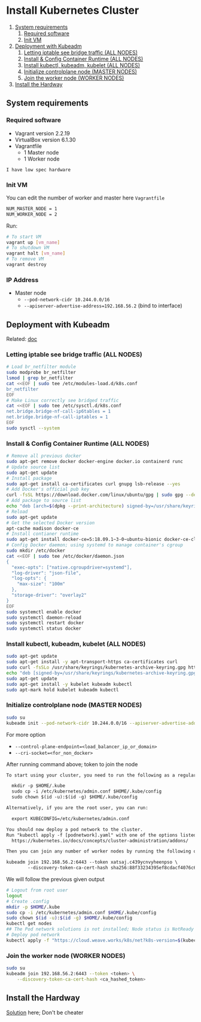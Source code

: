 # Install Kubernetes Cluster

1. [System requirements](#system-requirements)
    1. [Required software ](#required-software)
    2. [Init VM](#init-vm)
2. [Deployment with Kubeadm](#deployment-with-kubeadm)
    1. [Letting iptable see bridge traffic (ALL NODES)](#Letting-iptable-see-bridge-traffic-(ALL-NODES))
    2. [Install & Config Container Runtime (ALL NODES)](#Install-&-Config-Container-Runtime-(ALL-NODES))
    3. [Install kubectl, kubeadm, kubelet (ALL NODES)](#Install-kubectl,-kubeadm,-kubelet-(ALL-NODES))
    4. [Initialize controlplane node (MASTER NODES)](#Initialize-controlplane-node-(MASTER-NODES))
    5. [Join the worker node (WORKER NODES)](#Join-the-worker-node-(WORKER-NODES))
3. [Install the Hardway](#install-the-hardway)

## System requirements

### Required software 

- Vagrant version 2.2.19
- VirtualBox version 6.1.30
- Vagrantfile
    - 1 Master node
    - 1 Worker node

`I have low spec hardware`

### Init VM

You can edit the number of worker and master here `Vagrantfile`

```bash
NUM_MASTER_NODE = 1
NUM_WORKER_NODE = 2
```

Run:

```bash
# To start VM
vagrant up [vm_name]
# To shutdown VM
vagrant halt [vm_name]
# To remove VM
vagrant destroy
```

### IP Address

- Master node
    - `--pod-network-cidr 10.244.0.0/16`
    - `--apiserver-advertise-address=192.168.56.2` (bind to <ip> interface)

## Deployment with Kubeadm

Related: [doc](https://kubernetes.io/docs/setup/production-environment/tools/kubeadm/install-kubeadm/)

### Letting iptable see bridge traffic (ALL NODES)

```bash
# Load br_netfilter module
sudo modprobe br_netfilter
lsmod | grep br_netfilter
cat <<EOF | sudo tee /etc/modules-load.d/k8s.conf
br_netfilter
EOF
# Make Linux correctly see bridged traffic
cat <<EOF | sudo tee /etc/sysctl.d/k8s.conf
net.bridge.bridge-nf-call-ip6tables = 1
net.bridge.bridge-nf-call-iptables = 1
EOF
sudo sysctl --system

```

### Install & Config Container Runtime (ALL NODES)

```bash
# Remove all previous docker
sudo apt-get remove docker docker-engine docker.io containerd runc
# Update source list
sudo apt-get update
# Install package
sudo apt-get install ca-certificates curl gnupg lsb-release --yes
# Add Docker's official pub key
curl -fsSL https://download.docker.com/linux/ubuntu/gpg | sudo gpg --dearmor -o /usr/share/keyrings/docker-archive-keyring.gpg
# Add package to source list
echo "deb [arch=$(dpkg --print-architecture) signed-by=/usr/share/keyrings/docker-archive-keyring.gpg] https://download.docker.com/linux/ubuntu $(lsb_release -cs) stable" | sudo tee /etc/apt/sources.list.d/docker.list > /dev/null
# Reload
sudo apt-get update
# Get the selected Docker version
apt-cache madison docker-ce
# Install contianer runtime
sudo apt-get install docker-ce=5:18.09.1~3-0~ubuntu-bionic docker-ce-cli=5:18.09.1~3-0~ubuntu-bionic containerd.io --yes
# Config Docker daemon; using systemd to manage container's cgroup
sudo mkdir /etc/docker
cat <<EOF | sudo tee /etc/docker/daemon.json
{
  "exec-opts": ["native.cgroupdriver=systemd"],
  "log-driver": "json-file",
  "log-opts": {
    "max-size": "100m"
  },
  "storage-driver": "overlay2"
}
EOF
sudo systemctl enable docker
sudo systemctl daemon-reload
sudo systemctl restart docker
sudo systemctl status docker
```

### Install kubectl, kubeadm, kubelet (ALL NODES)

```bash
sudo apt-get update
sudo apt-get install -y apt-transport-https ca-certificates curl
sudo curl -fsSLo /usr/share/keyrings/kubernetes-archive-keyring.gpg https://packages.cloud.google.com/apt/doc/apt-key.gpg
echo "deb [signed-by=/usr/share/keyrings/kubernetes-archive-keyring.gpg] https://apt.kubernetes.io/ kubernetes-xenial main" | sudo tee /etc/apt/sources.list.d/kubernetes.list
sudo apt-get update
sudo apt-get install -y kubelet kubeadm kubectl
sudo apt-mark hold kubelet kubeadm kubectl
```

### Initialize controlplane node (MASTER NODES)

```bash
sudo su
kubeadm init --pod-network-cidr 10.244.0.0/16 --apiserver-advertise-address=192.168.56.2
```

For more option

- `--control-plane-endpoint=<load_balancer_ip_or_domain>`
- `--cri-socket=<for_non_docker>`

After running command above; token to join the node

```txt
To start using your cluster, you need to run the following as a regular user:

  mkdir -p $HOME/.kube
  sudo cp -i /etc/kubernetes/admin.conf $HOME/.kube/config
  sudo chown $(id -u):$(id -g) $HOME/.kube/config

Alternatively, if you are the root user, you can run:

  export KUBECONFIG=/etc/kubernetes/admin.conf

You should now deploy a pod network to the cluster.
Run "kubectl apply -f [podnetwork].yaml" with one of the options listed at:
  https://kubernetes.io/docs/concepts/cluster-administration/addons/

Then you can join any number of worker nodes by running the following on each as root:

kubeadm join 192.168.56.2:6443 --token xatsaj.c439ycnvyheenpso \
        --discovery-token-ca-cert-hash sha256:88f33234395ef8cdacf4076c68956d26a471e2fa10806627453d7258fdce227f
```

We will follow the previous given output

```bash
# Logout from root user
logout
# Create .config
mkdir -p $HOME/.kube
sudo cp -i /etc/kubernetes/admin.conf $HOME/.kube/config
sudo chown $(id -u):$(id -g) $HOME/.kube/config
kubectl get nodes
## The Pod network solutions is not installed; Node status is NotReady
# Deploy pod network
kubectl apply -f "https://cloud.weave.works/k8s/net?k8s-version=$(kubectl version | base64 | tr -d '\n')"
```

### Join the worker node (WORKER NODES)

```bash
sudo su
kubeadm join 192.168.56.2:6443 --token <token> \
    --discovery-token-ca-cert-hash <ca_hashed_token>
```

## Install the Hardway

[Solution](https://www.youtube.com/playlist?list=PL2We04F3Y_41jYdadX55fdJplDvgNGENo) here; Don't be cheater